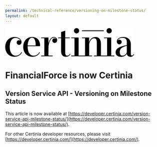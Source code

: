 ```yaml
---
permalink: /technical-reference/versioning-on-milestone-status/
layout: default
---
```

![Certinia](/assets/images/certinia-logo-1.svg)

# FinancialForce is now Certinia

## Version Service API - Versioning on Milestone Status
This article is now available at [https://developer.certinia.com/version-service-api-milestone-status/](https://developer.certinia.com/version-service-api-milestone-status/).

For other Certinia developer resources, please visit [https://developer.certinia.com/](https://developer.certinia.com/).
